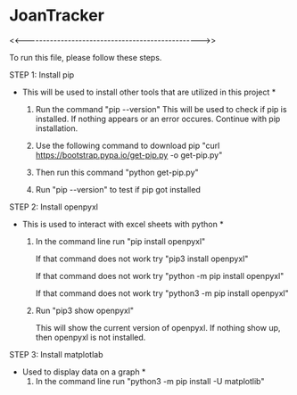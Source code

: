 # JoanTracker
<<------------------------------------------------->>

To run this file, please follow these steps.

STEP 1: Install pip
* This will be used to install other tools that are utilized in this project *
  1. Run the command "pip --version"
      This will be used to check if pip is installed. If nothing appears or an error occures. Continue with pip installation.
  2. Use the following command to download pip "curl https://bootstrap.pypa.io/get-pip.py -o get-pip.py"
  
  3. Then run this command "python get-pip.py"
  
  4. Run "pip --version" to test if pip got installed

STEP 2: Install openpyxl
* This is used to interact with excel sheets with python *
  1. In the command line run "pip install openpyxl"
  
     If that command does not work try "pip3 install openpyxl"
    
     If that command does not work try "python -m pip install openpyxl"
    
     If that command does not work try "python3 -m pip install openpyxl"
     
  2. Run "pip3 show openpyxl"
  
     This will show the current version of openpyxl. If nothing show up, then openpyxl is not installed.
  
STEP 3: Install matplotlab
* Used to display data on a graph *
  1. In the command line run "python3 -m pip install -U matplotlib"
  


    
